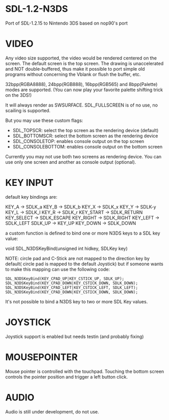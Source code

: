 # SDL-1.2-N3DS
Port of SDL-1.2.15 to Nintendo 3DS based on nop90's port

# VIDEO
Any video size supported, the video would be rendered centered on the screen. The default screen is the top screen. The drawing is unaccelerated and NOT double-buffered, thus make it possible to port simple old programs without concerning the Vblank or flush the buffer, etc.

32bpp(RGBA8888), 24bpp(RGB888), 16bpp(RGB565) and 8bpp(Palette) modes are supported. (You can now play your favorite palette shifting trick on the 3DS!)

It will always render as SWSURFACE. SDL_FULLSCREEN is of no use, no scailing is supported.

But you may use these custom flags:
- SDL_TOPSCR: select the top screen as the rendering device (default)
- SDL_BOTTOMSCR: select the bottom screen as the rendering device
- SDL_CONSOLETOP: enables console output on the top screen
- SDL_CONSOLEBOTTOM: enables console output on the bottom screen

Currently you may not use both two screens as rendering device. You can use only one screen and another as console output (optional).

# KEY INPUT

default key bindings are:

 KEY_A -> SDLK_a
 KEY_B -> SDLK_b
 KEY_X -> SDLK_x
 KEY_Y -> SDLK-y
 KEY_L -> SDLK_l
 KEY_R -> SDLK_r
 KEY_START -> SDLK_RETURN
 KEY_SELECT -> SDLK_ESCAPE
 KEY_RIGHT -> SDLK_RIGHT
 KEY_LEFT -> SDLK_LEFT
 SDLK_UP -> KEY_UP
 KEY_DOWN -> SDLK_DOWN
 
a custom function is defined to bind one or more N3DS keys to a SDL key value:

 void SDL_N3DSKeyBind(unsigned int hidkey, SDLKey key)

NOTE: circle pad and C-Stick are not mapped to the direction key by default( circle pad is mapped to the default Joystick) but if someone wants to make this mapping can use the following code:
	
	SDL_N3DSKeyBind(KEY_CPAD_UP|KEY_CSTICK_UP, SDLK_UP);
	SDL_N3DSKeyBind(KEY_CPAD_DOWN|KEY_CSTICK_DOWN, SDLK_DOWN);
	SDL_N3DSKeyBind(KEY_CPAD_LEFT|KEY_CSTICK_LEFT, SDLK_LEFT);
	SDL_N3DSKeyBind(KEY_CPAD_DOWN|KEY_CSTICK_DOWN, SDLK_DOWN);

It's not possible to bind a N3DS key to two or more SDL Key values.

# JOYSTICK

Joystick support is enabled but needs testin (and probably fixing)

# MOUSEPOINTER

Mouse pointer is controlled with the touchpad. Touching the bottom screen controls the pointer position and trigger a left button click.

# AUDIO

Audio is still under development, do not use.
